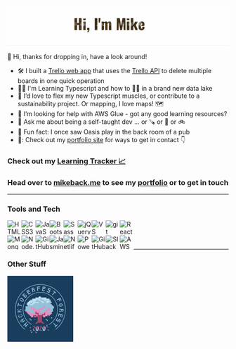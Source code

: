 
<img alt="Banner image with cutout text and outdoor icons in background: Hello I'm Mike." src="banner.gif">

👋 Hi, thanks for dropping in, have a look around!<br>

- 🛠️ I built a [Trello web app](https://github.com/MakeItBack/Trello-Delete-App) that uses the [Trello API](https://developer.atlassian.com/cloud/trello/guides/rest-api/api-introduction/) to delete multiple boards in one quick operation
- 👨‍🎓 I'm Learning Typescript and how to 🏊‍♂️ in a brand new data lake
- 💪 I’d love to flex my new Typescript muscles, or contribute to a sustainability project. Or mapping, I love maps! 🗺️
- 🤔 I’m looking for help with AWS Glue - got any good learning resources?
- 💬 Ask me about being a self-taught dev ... or 🪚 or 🥾 or 🚲
- 🎸 Fun fact: I once saw Oasis play in the back room of a pub
- 📣: Check out my [portfolio site][portfolio] for ways to get in contact 👇

### Check out my [Learning Tracker :chart_with_upwards_trend:][tracker] 
### Head over to [mikeback.me][website] to see my [portfolio][website] or to get in touch

___

### Tools and Tech

[<img align="left" height="32" width="32" alt="HTML5" src="https://cdn.jsdelivr.net/npm/simple-icons@v3/icons/html5.svg" />][website]
[<img align="left" height="32" width="32" alt="CSS3" src="https://cdn.jsdelivr.net/npm/simple-icons@v3/icons/css3.svg" />][website]
[<img align="left" height="32" width="32" alt="JavaScript" src="https://cdn.jsdelivr.net/npm/simple-icons@v3/icons/javascript.svg" />][website]
[<img align="left" height="32" width="32" alt="Bootstrap" src="https://cdn.jsdelivr.net/npm/simple-icons@v3/icons/bootstrap.svg" />][website]
[<img align="left" height="32" width="32" alt="Sass" src="https://cdn.jsdelivr.net/npm/simple-icons@v3/icons/sass.svg" />][website]
[<img align="left" height="32" width="32" alt="jQuery" src="https://cdn.jsdelivr.net/npm/simple-icons@v3/icons/jquery.svg" />][website]
[<img align="left" height="32" width="32" alt="VS Code" src="https://cdn.jsdelivr.net/npm/simple-icons@v3/icons/visualstudiocode.svg" />][website]
[<img align="left" height="32" width="32" alt="git" src="https://cdn.jsdelivr.net/npm/simple-icons@v3/icons/git.svg" />][website]
[<img align="left" height="32" width="32" alt="React" src="https://cdn.jsdelivr.net/npm/simple-icons@v3/icons/react.svg" />][website]<br><br>
[<img align="left" height="32" width="32" alt="Mongodb" src="https://cdn.jsdelivr.net/npm/simple-icons@v3/icons/mongodb.svg" />][website]
[<img align="left" height="32" width="32" alt="Node.js" src="https://cdn.jsdelivr.net/npm/simple-icons@v3/icons/node-dot-js.svg" />][website]
[<img align="left" height="32" width="32" alt="GitHub" src="https://cdn.jsdelivr.net/npm/simple-icons@v3/icons/postman.svg" />][website]
[<img align="left" height="32" width="32" alt="Jasmine" src="https://cdn.jsdelivr.net/npm/simple-icons@v3/icons/jasmine.svg" />][website]
[<img align="left" height="32" width="32" alt="Netlify" src="https://cdn.jsdelivr.net/npm/simple-icons@v3/icons/netlify.svg" />][website]
[<img align="left" height="32" width="32" alt="Powershell" src="https://cdn.jsdelivr.net/npm/simple-icons@v3/icons/powershell.svg" />][website]
[<img align="left" height="32" width="32" alt="GitHub" src="https://cdn.jsdelivr.net/npm/simple-icons@v3/icons/github.svg" />][website]
[<img align="left" height="32" width="32" alt="Slack" src="https://cdn.jsdelivr.net/npm/simple-icons@v3/icons/slack.svg" />][website]
[<img align="left" height="32" width="32" alt="AWS" src="https://cdn.jsdelivr.net/npm/simple-icons@v3/icons/amazonaws.svg" />][website]<br>

___

### Other Stuff

[<img align="left" height="150" width="150" alt="Hacktoberfest 2020 Forest badge" src="Tree Badge.png" />][hacktoberfest]<br>

[tracker]: https://github.com/MakeItBack/Learning-Tracker#readme
[website]: https://www.mikeback.me
[hacktoberfest]: https://hacktoberfest.digitalocean.com/
[bootcamp]: https://www.udemy.com/course/modern-react-bootcamp/
[portfolio]: https://github.com/MakeItBack/Portfolio-Site-fCC
[pipedream]: https://github.com/PipedreamHQ/pipedream
